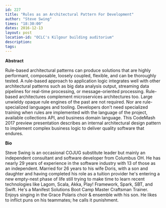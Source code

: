 ```yaml
---
id: 227
title: "Rules as an Architectural Pattern For Development"
author: "Steve Swing"
times: "18:30:00"
dates: 2016-12-13
layout: post
location-id: "OCLC's Kilgour building auditorium"  
description: 
tags: 
---
```

 **Abstract**

Rule-based architectural patterns can produce solutions that are highly performant, composable, loosely coupled, flexible, and can be thoroughly tested. A rule-based approach to application logic integrates well with other architectural patterns such as big data analysis output, streaming data pipelines for real-time processing, or message-oriented processing. Rule-based architectures complement microservices architectures too. Large unwieldy opaque rule engines of the past are not required. Nor are rule-specialized languages and tooling. Developers don't need specialized training when rules are implemented with the language of the project, available collections API, and business domain language. This CodeMash 2017 preview presentation describes an internal architectural design pattern to implement complex business logic to deliver quality software that endures.  

**Bio**

Steve Swing is an occasional COJUG substitute leader but mainly an independent consultant and software developer from Columbus OH. He has nearly 29 years of experience in the software industry with 13 of those as an independent. Married for 26 years to his wife Doris, with a son and daughter and having completed his role as a tuition provider he's entering a new empty-nest phase of life still trying to make time to learn recent technologies like Lagom, Scala, Akka, Play! Framework, Spark, SBT, and Swift. He's a Manifest Solutions Boot Camp Master Craftsman Trainer. Enjoys singing in the Grace Polaris choir & ensemble with his son. He likes to inflict puns on his teammates; he calls it punishment.


